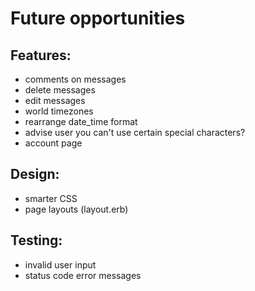 # Future opportunities

## Features:
- comments on messages
- delete messages
- edit messages
- world timezones
- rearrange date_time format
- advise user you can't use certain special characters?
- account page

## Design:
- smarter CSS
- page layouts (layout.erb)

## Testing:
- invalid user input
- status code error messages
